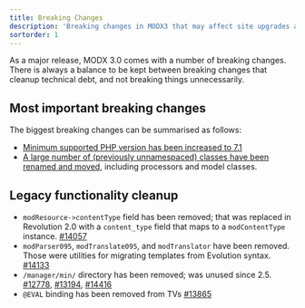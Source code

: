 ```yaml
---
title: Breaking Changes
description: 'Breaking changes in MODX3 that may affect site upgrades and packages.'
sortorder: 1
---
```


As a major release, MODX 3.0 comes with a number of breaking changes. There is always a balance to be kept between breaking changes that cleanup technical debt, and not breaking things unnecessarily.

## Most important breaking changes

The biggest breaking changes can be summarised as follows:

- [Minimum supported PHP version has been increased to 7.1](getting-started/maintenance/upgrading/3.0/requirements)
- [A large number of (previously unnamespaced) classes have been renamed and moved](getting-started/maintenance/upgrading/3.0/class-names), including processors and model classes.

## Legacy functionality cleanup

- `modResource->contentType` field has been removed; that was replaced in Revolution 2.0 with a `content_type` field that maps to a `modContentType` instance. [#14057](https://github.com/modxcms/revolution/pull/14057)
- `modParser095`, `modTranslate095`, and `modTranslator` have been removed. Those were utilities for migrating templates from Evolution syntax. [#14133](https://github.com/modxcms/revolution/pull/14133)
- `/manager/min/` directory has been removed; was unused since 2.5. [#12778](https://github.com/modxcms/revolution/pull/12778), [#13194](https://github.com/modxcms/revolution/pull/13194), [#14416](https://github.com/modxcms/revolution/pull/14416)
- `@EVAL` binding has been removed from TVs [#13865](https://github.com/modxcms/revolution/pull/13865)
